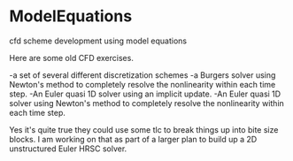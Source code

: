 # ModelEquations
cfd scheme development using model equations

Here are some old CFD exercises.  

-a set of several different discretization schemes
-a Burgers solver using Newton's method to completely resolve the nonlinearity within each time step.
-An Euler quasi 1D solver using an implicit update.
-An Euler quasi 1D solver using Newton's method to completely resolve the nonlinearity within each time step.

Yes it's quite true they could use some tlc to break things up into bite size blocks.
I am working on that as part of a larger plan to build up a 2D unstructured Euler HRSC solver.
